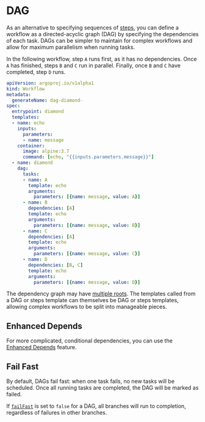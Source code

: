 # DAG

As an alternative to specifying sequences of [steps](steps.md), you can define a workflow as a directed-acyclic graph (DAG) by specifying the dependencies of each task.
DAGs can be simpler to maintain for complex workflows and allow for maximum parallelism when running tasks.

In the following workflow, step `A` runs first, as it has no dependencies.
Once `A` has finished, steps `B` and `C` run in parallel.
Finally, once `B` and `C` have completed, step `D` runs.

```yaml
apiVersion: argoproj.io/v1alpha1
kind: Workflow
metadata:
  generateName: dag-diamond-
spec:
  entrypoint: diamond
  templates:
  - name: echo
    inputs:
      parameters:
      - name: message
    container:
      image: alpine:3.7
      command: [echo, "{{inputs.parameters.message}}"]
  - name: diamond
    dag:
      tasks:
      - name: A
        template: echo
        arguments:
          parameters: [{name: message, value: A}]
      - name: B
        dependencies: [A]
        template: echo
        arguments:
          parameters: [{name: message, value: B}]
      - name: C
        dependencies: [A]
        template: echo
        arguments:
          parameters: [{name: message, value: C}]
      - name: D
        dependencies: [B, C]
        template: echo
        arguments:
          parameters: [{name: message, value: D}]
```

The dependency graph may have [multiple roots](https://github.com/argoproj/argo-workflows/tree/main/examples/dag-multiroot.yaml).
The templates called from a DAG or steps template can themselves be DAG or steps templates, allowing complex workflows to be split into manageable pieces.

## Enhanced Depends

For more complicated, conditional dependencies, you can use the [Enhanced Depends](../enhanced-depends-logic.md) feature.

## Fail Fast

By default, DAGs fail fast: when one task fails, no new tasks will be scheduled.
Once all running tasks are completed, the DAG will be marked as failed.

If [`failFast`](https://github.com/argoproj/argo-workflows/tree/main/examples/dag-disable-failFast.yaml) is set to `false` for a DAG, all branches will run to completion, regardless of failures in other branches.
